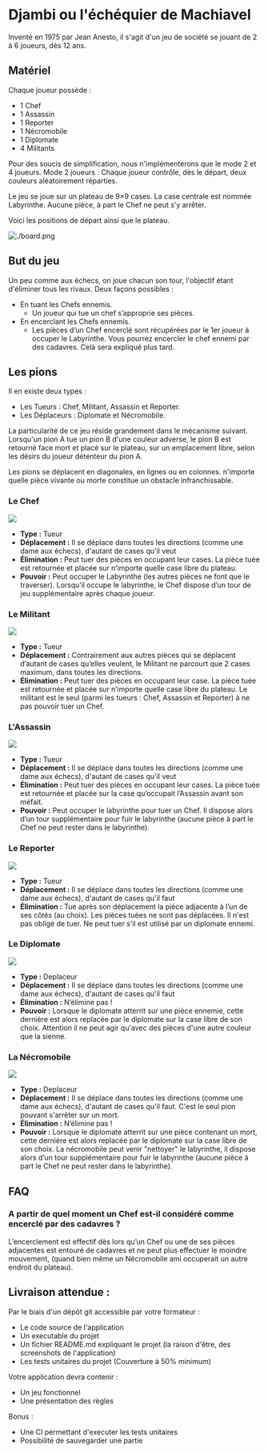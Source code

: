 # Djambi ou l'échéquier de Machiavel

Inventé en 1975 par Jean Anesto, il s'agit d'un jeu de société se jouant de 2 à 6 joueurs, dès 12 ans.

## Matériel
Chaque joueur possède :
- 1 Chef
- 1 Assassin
- 1 Reporter
- 1 Nécromobile
- 1 Diplomate
- 4 Militants

Pour des soucis de simplification, nous n'implémenterons que le mode 2 et 4 joueurs. 
Mode 2 joueurs : Chaque joueur contrôle, dès le départ, deux couleurs aléatoirement réparties. 

Le jeu se joue sur un plateau de 9×9 cases.
La case centrale est nommée Labyrinthe. Aucune pièce, à part le Chef ne peut s’y arrêter.

Voici les positions de départ ainsi que le plateau.
<!-- style>
    #djambi_board tr{ height: 32px;}
    #djambi_board td{ width: 32px; border:1px solid black;}
    
    .laby{
        background-color: gray;
        background-image: url('assets/chef-150x150.png'); 
    }
    .yellow{
        background-color: yellow;
    }
    .green{
        background-color: lightgreen;
    }
    .blue{
        background-color: lightblue;
    }
    .red{
        background-color: tomato;
    }
    .peon{
        background-size:contain;
        background-repeat:no-repeat;
        background-position: center
    }
    .assassin{
        background-image: url('assets/assassin-150x150.png'); 
    }
    .militant{
        background-image: url('assets/militant-150x150.png'); 
    }
    .chief{
        background-image: url('assets/chef-150x150.png'); 
    }
    .diplomate{
        background-image: url('assets/diplomate-150x150.png'); 
    }
    .necromobile{
        background-image: url('assets/necromobile-150x150.png'); 
    }
    .reporter{
        background-image: url('assets/reporter-150x150.png'); 
    }
</style>
<table id='djambi_board'>
<tr><td class='peon green chief'></td><td class='peon green assassin'></td><td class='peon green militant'></td><td></td><td></td><td></td><td class='peon yellow militant'></td><td class='peon yellow assassin'></td><td class='peon yellow chief'></td></tr>

<tr><td class='peon green diplomate'></td><td class='peon green reporter'></td><td class='peon green militant'></td><td></td><td></td><td></td><td class='peon yellow militant'></td><td class='peon yellow reporter'></td><td class='peon yellow diplomate'></td></tr>
<tr><td class='peon green militant'></td><td class='peon green militant'></td><td class='peon green necromobile'></td><td></td><td></td><td></td><td class='peon yellow necromobile'></td><td class='peon yellow militant'></td><td class='peon yellow militant'></td></tr>
<tr><td></td><td></td><td></td><td></td><td></td><td></td><td></td><td></td><td></td></tr>
<tr><td></td><td></td><td></td><td></td><td class='peon laby'></td><td></td><td></td><td></td><td></td></tr>
<tr><td></td><td></td><td></td><td></td><td></td><td></td><td></td><td></td><td></td></tr>
<tr><td class='peon red militant'></td><td class='peon red militant'></td><td class='peon red necromobile'></td><td></td><td></td><td></td><td class='peon blue necromobile'></td><td class='peon blue militant'></td><td class='peon blue militant'></td></tr>
<tr><td class='peon red diplomate'></td><td class='peon red reporter'></td><td class='peon red militant'></td><td></td><td></td><td></td><td class='peon blue militant'></td><td class='peon blue reporter'></td><td class='peon blue diplomate'></td></tr>
<tr><td class='peon red chief'></td><td class='peon red assassin'></td><td class='peon red militant'></td><td></td><td></td><td></td><td class='peon blue militant'></td><td class='peon blue assassin'></td><td class='peon blue chief'></td></tr>
</table -->

![./board.png](./board.png)

## But du jeu
Un peu comme aux échecs, on joue chacun son tour, l'objectif étant d'éliminer tous les rivaux. Deux façons possibles :
- En tuant les Chefs ennemis.
    - Un joueur qui tue un chef s’approprie ses pièces.
- En encerclant les Chefs ennemis.
    - Les pièces d’un Chef encerclé sont récupérées par le 1er joueur à occuper le Labyrinthe. Vous pourrez encercler le chef ennemi par des cadavres. Celà sera expliqué plus tard.

## Les pions

Il en existe deux types :

- Les Tueurs : Chef, Militant, Assassin et Reporter.
- Les Déplaceurs : Diplomate et Nécromobile.

La particularité de ce jeu réside grandement dans le mécanisme suivant. Lorsqu'un pion A tue un pion B d'une couleur adverse, le pion B est retourné face mort et placé sur le plateau, sur un emplacement libre, selon les désirs du joueur détenteur du pion A. 

Les pions se déplacent en diagonales, en lignes ou en colonnes. n'importe quelle pièce vivante ou morte constitue un obstacle infranchissable.

### Le Chef 
![](assets/chef-150x150.png)
- **Type :** Tueur
- **Déplacement :** Il se déplace dans toutes les directions (comme une dame aux échecs), d'autant de cases qu'il veut
- **Élimination :** Peut tuer des pièces en occupant leur cases. La pièce tuée est retournée et placée sur n’importe quelle case libre du plateau.
- **Pouvoir :** Peut occuper le Labyrinthe (les autres pièces ne font que le traverser).
Lorsqu’il occupe le labyrinthe, le Chef dispose d’un tour de jeu supplémentaire après chaque joueur.

### Le Militant
![](assets/militant-150x150.png)
- **Type :** Tueur
- **Déplacement :** Contrairement aux autres pièces qui se déplacent d’autant de cases qu’elles veulent, le Militant ne parcourt que 2 cases maximum, dans toutes les directions.
- **Élimination :** Peut tuer des pièces en occupant leur case. La pièce tuée est retournée et placée sur n’importe quelle case libre du plateau.
Le militant est le seul (parmi les tueurs : Chef, Assassin et Reporter) à ne pas pouvoir tuer un Chef.

### L'Assassin
![](assets/assassin-150x150.png)
- **Type :** Tueur
- **Déplacement :** Il se déplace dans toutes les directions (comme une dame aux échecs), d'autant de cases qu'il veut
- **Élimination :** Peut tuer des pièces en occupant leur cases. La pièce tuée est retournée et placée sur la case qu’occupait l’Assassin avant son méfait.
- **Pouvoir :** Peut occuper le labyrinthe pour tuer un Chef. Il dispose alors d’un tour supplémentaire pour fuir le labyrinthe (aucune pièce à part le Chef ne peut rester dans le labyrinthe).

### Le Reporter
![](assets/reporter-150x150.png)
- **Type :** Tueur
- **Déplacement :** Il se déplace dans toutes les directions (comme une dame aux échecs), d'autant de cases qu'il faut
- **Élimination :** Tue après son déplacement la pièce adjacente à l’un de ses côtés (au choix). Les pièces tuées ne sont pas déplacées. Il n'est pas obligé de tuer. Ne peut tuer s’il est utilisé par un diplomate ennemi.

### Le Diplomate
![](assets/diplomate-150x150.png)
- **Type :** Deplaceur
- **Déplacement :** Il se déplace dans toutes les directions (comme une dame aux échecs), d'autant de cases qu'il faut
- **Élimination :** N’élimine pas !
- **Pouvoir :** Lorsque le diplomate atterrit sur une pièce ennemie, cette dernière est alors replacée par le diplomate sur la case libre de son choix. Attention il ne peut agir qu'avec des pièces d'une autre couleur que la sienne.

### La Nécromobile
![](assets/necromobile-150x150.png)
- **Type :** Deplaceur
- **Déplacement :** Il se déplace dans toutes les directions (comme une dame aux échecs), d'autant de cases qu'il faut. C'est le seul pion pouvant s'arrêter sur un mort.
- **Élimination :** N’élimine pas !
- **Pouvoir :** Lorsque le diplomate atterrit sur une pièce contenant un mort, cette dernière est alors replacée par le diplomate sur la case libre de son choix. La nécromobile peut venir "nettoyer" le labyrinthe, il dispose alors d’un tour supplémentaire pour fuir le labyrinthe (aucune pièce à part le Chef ne peut rester dans le labyrinthe).


## FAQ

### A partir de quel moment un Chef est-il considéré comme encerclé par des cadavres ?


L’encerclement est effectif dès lors qu’un Chef ou une de ses pièces adjacentes est entouré de cadavres et ne peut plus effectuer le moindre mouvement, (quand bien même un Nécromobile ami occuperait un autre endroit du plateau).

## Livraison attendue : 
Par le biais d'un dépôt git accessible par votre formateur : 
- Le code source de l'application
- Un executable du projet
- Un fichier README.md expliquant le projet (la raison d'être, des screenshots de l'application)
- Les tests unitaires du projet (Couverture à 50% minimum)

Votre application devra contenir : 
- Un jeu fonctionnel
- Une présentation des règles

Bonus :
 - Une CI permettant d'executer les tests unitaires
 - Possibilité de sauvegarder une partie








